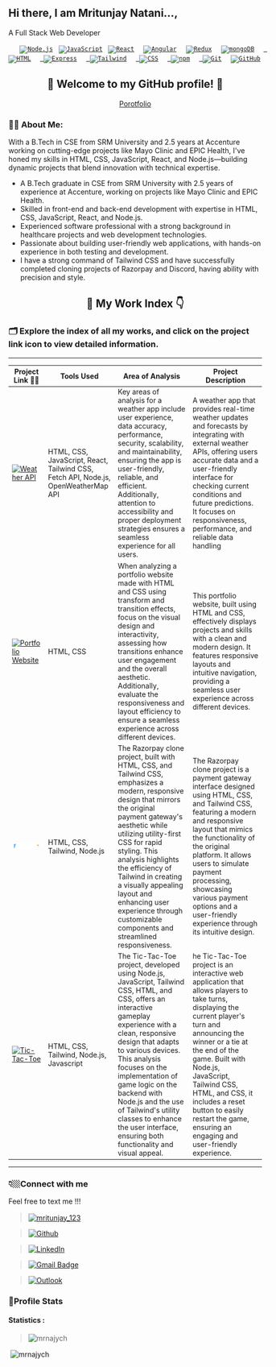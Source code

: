 ## Hi there, I am Mritunjay Natani...,
A Full Stack Web Developer


<div align="center">
	<code> <a href="https://nodejs.org/en"><img width="50" src="https://user-images.githubusercontent.com/25181517/183568594-85e280a7-0d7e-4d1a-9028-c8c2209e073c.png" alt="Node.js" title="Node.js"/></a></code>
	<code> <a href="https://developer.mozilla.org/en-US/docs/Web/JavaScript"><img width="50" src="https://user-images.githubusercontent.com/25181517/117447155-6a868a00-af3d-11eb-9cfe-245df15c9f3f.png" alt="JavaScript" title="JavaScript"/></a></code>
	<code> <a href="https://react.dev/"><img width="50" src="https://user-images.githubusercontent.com/25181517/183897015-94a058a6-b86e-4e42-a37f-bf92061753e5.png" alt="React" title="React"/></a> </code>
	<code> <a href="https://angular.dev/api"><img width="50" src="https://user-images.githubusercontent.com/25181517/183890595-779a7e64-3f43-4634-bad2-eceef4e80268.png" alt="Angular" title="Angular"/></a> </code>
	<code> <a href="https://redux.js.org/"><img width="50" src="https://user-images.githubusercontent.com/25181517/187896150-cc1dcb12-d490-445c-8e4d-1275cd2388d6.png" alt="Redux" title="Redux"/></a> </code>
	<code> <a href="https://www.mongodb.com/"><img width="50" src="https://user-images.githubusercontent.com/25181517/182884177-d48a8579-2cd0-447a-b9a6-ffc7cb02560e.png" alt="mongoDB" title="mongoDB"/></a> </code>
	<code> <a href="https://html.com/"> <img width="50" src="https://user-images.githubusercontent.com/25181517/192158954-f88b5814-d510-4564-b285-dff7d6400dad.png" alt="HTML" title="HTML"/></a> </code>
	<code> <a href="https://expressjs.com/"> <img width="50" src="https://user-images.githubusercontent.com/25181517/183859966-a3462d8d-1bc7-4880-b353-e2cbed900ed6.png" alt="Express" title="Express"/></a> </code>
	<code> <a href="https://tailwindcss.com/"> <img width="50" src="https://cdn.worldvectorlogo.com/logos/tailwindcss.svg" alt="Tailwind" title="Tailwind"/></a> </code>
	<code> <a href="https://developer.mozilla.org/en-US/docs/Web/CSS"> <img width="50" src="https://user-images.githubusercontent.com/25181517/183898674-75a4a1b1-f960-4ea9-abcb-637170a00a75.png" alt="CSS" title="CSS"/></a> </code>
	<code> <a href="https://www.npmjs.com/"> <img width="50" src="https://user-images.githubusercontent.com/25181517/121401671-49102800-c959-11eb-9f6f-74d49a5e1774.png" alt="npm" title="npm"/></a> </code>
	<code> <a href="https://git-scm.com/"> <img width="50" src="https://user-images.githubusercontent.com/25181517/192108372-f71d70ac-7ae6-4c0d-8395-51d8870c2ef0.png" alt="Git" title="Git"/></a> </code>
	<code> <a href="https://github.com/mrnajych"><img width="50" src="https://user-images.githubusercontent.com/25181517/192108374-8da61ba1-99ec-41d7-80b8-fb2f7c0a4948.png" alt="GitHub" title="GitHub"/></a> </code>
</div>

<!-- 
**awanir/awanir** is a ✨ _special_ ✨ repository because its `README.md` (this file) appears on your GitHub profile.

Here are some ideas to get you started:

- 🔭 I’m currently working on ...
- 🌱 I’m currently learning ...
- 👯 I’m looking to collaborate on ...
- 🤔 I’m looking for help with ...
- 💬 Ask me about ...
- 📫 How to reach me: ...
- 😄 Pronouns: ...
- ⚡ Fun fact: ... -->



<h2 align="center"> 🌟 Welcome to my GitHub profile! 🌟</h2>

<p align="center">
  <a href="https://kasimuthuveerappan.carrd.co/">
   <p align="center" >Porotfolio</p>
  </a>
</p>


### 🤷‍♂️ About Me:

With a B.Tech in CSE from SRM University and 2.5 years at Accenture working on cutting-edge projects like Mayo Clinic and EPIC Health, I've honed my skills in HTML, CSS, JavaScript, React, and Node.js—building dynamic projects that blend innovation with technical expertise.



- A B.Tech graduate in CSE from SRM University with 2.5 years of experience at Accenture, working on projects like Mayo Clinic and EPIC Health.
- Skilled in front-end and back-end development with expertise in HTML, CSS, JavaScript, React, and Node.js.
- Experienced software professional with a strong background in healthcare projects and web development technologies.
- Passionate about building user-friendly web applications, with hands-on experience in both testing and development.
- I have a strong command of Tailwind CSS and have successfully completed cloning projects of Razorpay and Discord, having ability with precision and style.


> 
<div size="200px" align="center">

## 📂 My Work Index 👇 
</div>


### 🗂️ Explore the index of all my works, and click on the project link icon to view detailed information.


***

| Project Link 🫵🏼 | Tools Used | Area of Analysis | Project Description | 
|----- |---|---|---|
| [![Weather API](https://cdn-icons-png.flaticon.com/512/1163/1163657.png)](https://github.com/mrnajych/Weather-app)|HTML, CSS, JavaScript, React, Tailwind CSS, Fetch API, Node.js, OpenWeatherMap API | Key areas of analysis for a weather app include user experience, data accuracy, performance, security, scalability, and maintainability, ensuring the app is user-friendly, reliable, and efficient. Additionally, attention to accessibility and proper deployment strategies ensures a seamless experience for all users. | A weather app that provides real-time weather updates and forecasts by integrating with external weather APIs, offering users accurate data and a user-friendly interface for checking current conditions and future predictions. It focuses on responsiveness, performance, and reliable data handling|
| [![Portfolio Website](https://portfoliocollection.com/wp-content/uploads/2022/03/Untitled_design_35_-removebg-preview.png)](https://github.com/mrnajych/code--Portfolio)|HTML, CSS | When analyzing a portfolio website made with HTML and CSS using transform and transition effects, focus on the visual design and interactivity, assessing how transitions enhance user engagement and the overall aesthetic. Additionally, evaluate the responsiveness and layout efficiency to ensure a seamless experience across different devices. | This portfolio website, built using HTML and CSS, effectively displays projects and skills with a clean and modern design. It features responsive layouts and intuitive navigation, providing a seamless user experience across different devices.|
| [![Razorpay dummy](https://raw.githubusercontent.com/mrnajych/Razorpay-Dummy/818782c3403e9e3343206ef503998ccc110d7443/images/razorpayX.svg)](https://github.com/mrnajych/Razorpay-Dummy)|HTML, CSS, Tailwind, Node.js | The Razorpay clone project, built with HTML, CSS, and Tailwind CSS, emphasizes a modern, responsive design that mirrors the original payment gateway's aesthetic while utilizing utility-first CSS for rapid styling. This analysis highlights the efficiency of Tailwind in creating a visually appealing layout and enhancing user experience through customizable components and streamlined responsiveness. | The Razorpay clone project is a payment gateway interface designed using HTML, CSS, and Tailwind CSS, featuring a modern and responsive layout that mimics the functionality of the original platform. It allows users to simulate payment processing, showcasing various payment options and a user-friendly experience through its intuitive design.|
| [![Tic-Tac-Toe](https://cdn.dribbble.com/users/3181487/screenshots/10778017/tic_tac_toe_logo_final.png)](https://github.com/mrnajych/Tic-Tac-Toe)|HTML, CSS, Tailwind, Node.js, Javascript | The Tic-Tac-Toe project, developed using Node.js, JavaScript, Tailwind CSS, HTML, and CSS, offers an interactive gameplay experience with a clean, responsive design that adapts to various devices. This analysis focuses on the implementation of game logic on the backend with Node.js and the use of Tailwind's utility classes to enhance the user interface, ensuring both functionality and visual appeal. | he Tic-Tac-Toe project is an interactive web application that allows players to take turns, displaying the current player's turn and announcing the winner or a tie at the end of the game. Built with Node.js, JavaScript, Tailwind CSS, HTML, and CSS, it includes a reset button to easily restart the game, ensuring an engaging and user-friendly experience. |


*** 

### <summary>👇🏼Connect with me</summary>

<p>
Feel free to text me !!!

> [<a href="https://www.leetcode.com/mritunjay_123" target="blank"><img align="center" src="https://workablehr.s3.amazonaws.com/uploads/account/open_graph_logo/604858/social?1687549873000" alt="mritunjay_123" height="30" width="60" /></a>]()

> [![Github](https://img.shields.io/badge/-Github-181717?style=plastic&logo=Github&logoColor=white)](https://github.com/mrnajych)

> [![LinkedIn](https://img.shields.io/badge/-LinkedIn-0077B5?style=plastic&logo=LinkedIn&logoColor=white)](https://www.linkedin.com/in/mritunjay-natani/)

> [![Gmail Badge](https://img.shields.io/badge/-kasimuthu-c14438?style=plastic&logo=Gmail&logoColor=white&link=mailto:mritunjaynatani1@gmail.com)](mailto:mritunjaynatani1@gmail.com)

> [![Outlook](https://img.shields.io/badge/kasimuthu-0078D4?style=plastic&logo=monero&logoColor=white)](mritunjaynatani1@gmail.com)


</p>


###  <summary><b>📱Profile Stats</b></summary>
  
####  Statistics :

> <p align="left"> <img src="https://komarev.com/ghpvc/?username=mrnajych&label=Profile%20views&color=0e75b6&style=flat" alt="mrnajych" /> </p>

 <p>&nbsp;<img align="center" src="https://github-readme-stats.vercel.app/api?username=mrnajych&show_icons=true&theme=dark&bg_color=080707&locale=en" alt="mrnajych" /></p>



